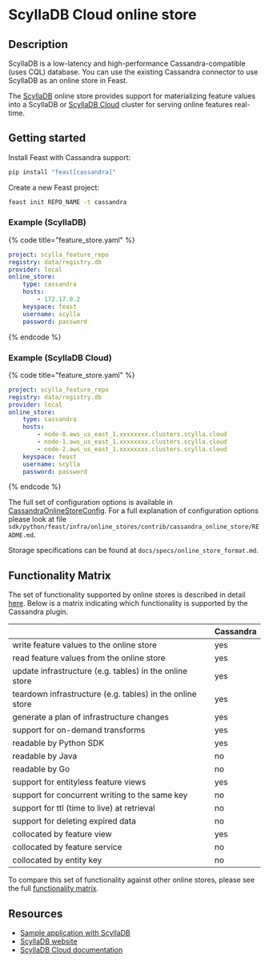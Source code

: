 # ScyllaDB Cloud online store

## Description

ScyllaDB is a low-latency and high-performance Cassandra-compatible (uses CQL) database. You can use the existing Cassandra connector to use ScyllaDB as an online store in Feast.

The [ScyllaDB](https://www.scylladb.com/) online store provides support for materializing feature values into a ScyllaDB or [ScyllaDB Cloud](https://www.scylladb.com/product/scylla-cloud/) cluster for serving online features real-time.

## Getting started

Install Feast with Cassandra support:
```bash
pip install "feast[cassandra]"
```

Create a new Feast project:
```bash
feast init REPO_NAME -t cassandra
```

### Example (ScyllaDB)

{% code title="feature_store.yaml" %}
```yaml
project: scylla_feature_repo
registry: data/registry.db
provider: local
online_store:
    type: cassandra
    hosts:
        - 172.17.0.2
    keyspace: feast
    username: scylla
    password: password
```
{% endcode %}

### Example (ScyllaDB Cloud)

{% code title="feature_store.yaml" %}
```yaml
project: scylla_feature_repo
registry: data/registry.db
provider: local
online_store:
    type: cassandra
    hosts:
        - node-0.aws_us_east_1.xxxxxxxx.clusters.scylla.cloud
        - node-1.aws_us_east_1.xxxxxxxx.clusters.scylla.cloud
        - node-2.aws_us_east_1.xxxxxxxx.clusters.scylla.cloud
    keyspace: feast
    username: scylla
    password: password
```
{% endcode %}


The full set of configuration options is available in [CassandraOnlineStoreConfig](https://rtd.feast.dev/en/master/#feast.infra.online_stores.contrib.cassandra_online_store.cassandra_online_store.CassandraOnlineStoreConfig).
For a full explanation of configuration options please look at file
`sdk/python/feast/infra/online_stores/contrib/cassandra_online_store/README.md`.

Storage specifications can be found at `docs/specs/online_store_format.md`.

## Functionality Matrix

The set of functionality supported by online stores is described in detail [here](overview.md#functionality).
Below is a matrix indicating which functionality is supported by the Cassandra plugin.

|                                                           | Cassandra |
| :-------------------------------------------------------- | :-------- |
| write feature values to the online store                  | yes       |
| read feature values from the online store                 | yes       |
| update infrastructure (e.g. tables) in the online store   | yes       |
| teardown infrastructure (e.g. tables) in the online store | yes       |
| generate a plan of infrastructure changes                 | yes       |
| support for on-demand transforms                          | yes       |
| readable by Python SDK                                    | yes       |
| readable by Java                                          | no        |
| readable by Go                                            | no        |
| support for entityless feature views                      | yes       |
| support for concurrent writing to the same key            | no        |
| support for ttl (time to live) at retrieval               | no        |
| support for deleting expired data                         | no        |
| collocated by feature view                                | yes       |
| collocated by feature service                             | no        |
| collocated by entity key                                  | no        |

To compare this set of functionality against other online stores, please see the full [functionality matrix](overview.md#functionality-matrix).

## Resources

* [Sample application with ScyllaDB](https://feature-store.scylladb.com/stable/)
* [ScyllaDB website](https://www.scylladb.com/)
* [ScyllaDB Cloud documentation](https://cloud.docs.scylladb.com/stable/)
